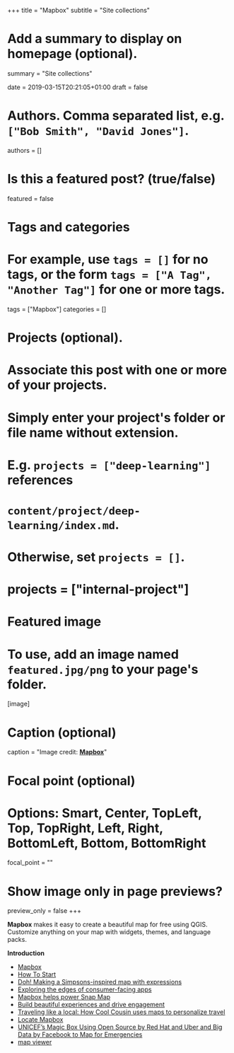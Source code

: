 +++
title = "Mapbox"
subtitle = "Site collections"

# Add a summary to display on homepage (optional).
summary = "Site collections"

date = 2019-03-15T20:21:05+01:00
draft = false

# Authors. Comma separated list, e.g. `["Bob Smith", "David Jones"]`.
authors = []

# Is this a featured post? (true/false)
featured = false

# Tags and categories
# For example, use `tags = []` for no tags, or the form `tags = ["A Tag", "Another Tag"]` for one or more tags.
tags = ["Mapbox"]
categories = []

# Projects (optional).
#   Associate this post with one or more of your projects.
#   Simply enter your project's folder or file name without extension.
#   E.g. `projects = ["deep-learning"]` references
#   `content/project/deep-learning/index.md`.
#   Otherwise, set `projects = []`.
# projects = ["internal-project"]

# Featured image
# To use, add an image named `featured.jpg/png` to your page's folder.
[image]
  # Caption (optional)
  caption = "Image credit: [**Mapbox**](https://blog.mapbox.com/@Mapbox)"


  # Focal point (optional)
  # Options: Smart, Center, TopLeft, Top, TopRight, Left, Right, BottomLeft, Bottom, BottomRight
  focal_point = ""


  # Show image only in page previews?
  preview_only = false
+++

  **Mapbox** makes it easy to create a beautiful map for free using QGIS. Customize anything on your map with widgets, themes, and language packs.


  **Introduction**

- [Mapbox](https://docs.mapbox.com/mapbox-gl-js/example/popup-on-hover/)
- [How To Start](https://docs.mapbox.com/mapbox-gl-js/api/)
- [Doh! Making a Simpsons-inspired map with expressions](https://blog.mapbox.com/doh-making-a-simspons-inspired-map-with-expressions-86e633b61ede)
- [Exploring the edges of consumer-facing apps](https://blog.mapbox.com/exploring-the-edges-of-consumer-facing-apps-3a704134c22e)
- [Mapbox helps power Snap Map](https://blog.mapbox.com/mapbox-helps-power-snap-map-4ced4fb3176a)
- [Build beautiful experiences and drive engagement](https://www.mapbox.com/industries/consumer/?utm_source=postlocate18-c&utm_medium=blog&utm_content=consumer-vertical&utm_campaign=consumer)
- [Traveling like a local: How Cool Cousin uses maps to personalize travel](https://blog.mapbox.com/traveling-like-a-local-how-cool-cousin-uses-maps-to-personalize-travel-2a8603fbbeb2)
- [Locate Mapbox](https://locate.mapbox.com/)
- [UNICEF’s Magic Box Using Open Source by Red Hat and Uber and Big Data by Facebook to Map for Emergencies](https://medium.com/@mikefabrikant/unicefs-magic-box-using-open-source-by-uber-red-hat-and-big-data-by-facebook-c030ad517754)
- [map viewer](https://twitter.com/brnkhy/status/1102277602528641024/video/1)
